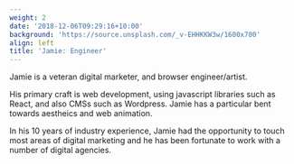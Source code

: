 ```yaml
---
weight: 2
date: '2018-12-06T09:29:16+10:00'
background: 'https://source.unsplash.com/_v-EHHKKW3w/1600x700'
align: left
title: 'Jamie: Engineer'
---
```

Jamie is a veteran digital marketer, and browser engineer/artist.


His primary craft is web development, using javascript libraries such as React, and also CMSs such as Wordpress. Jamie has a particular bent towards aestheics and web animation.

In his 10 years of industry experience, Jamie had the opportunity to touch most areas of digital marketing and he has been fortunate to work with a number of digital agencies.
